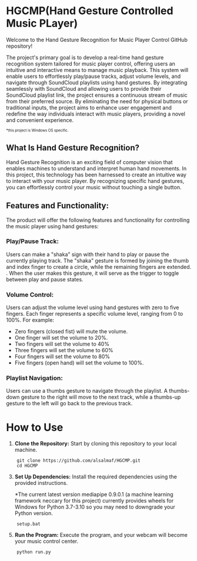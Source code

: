 # HGCMP(Hand Gesture Controlled Music PLayer)
Welcome to the Hand Gesture Recognition for Music Player Control GitHub repository!  

The project's primary goal is to develop a real-time hand gesture recognition system tailored for music player control, offering users an intuitive and interactive means to manage music playback. This system will enable users to effortlessly play/pause tracks, adjust volume levels, and navigate through SoundCloud playlists using hand gestures. By integrating seamlessly with SoundCloud and allowing users to provide their SoundCloud playlist link, the project ensures a continuous stream of music from their preferred source. By eliminating the need for physical buttons or traditional inputs, the project aims to enhance user engagement and redefine the way individuals interact with music players, providing a novel and convenient experience.  
  
<sub><sup>*this project is Windows OS specific.</sup></sub>

## What Is Hand Gesture Recognition?
Hand Gesture Recognition is an exciting field of computer vision that enables machines to understand and interpret human hand movements. In this project, this technology has been harnessed to create an intuitive way to interact with your music player. By recognizing specific hand gestures, you can effortlessly control your music without touching a single button.


## Features and Functionality:

The product will offer the following features and functionality for controlling the music player using hand gestures:

### Play/Pause Track:
Users can make a "shaka" sign with their hand to play or pause the currently playing track. The "shaka" gesture is formed by joining the thumb and index finger to create a circle, while the remaining fingers are extended. . When the user makes this gesture, it will serve as the trigger to toggle between play and pause states.

### Volume Control:
Users can adjust the volume level using hand gestures with zero to five fingers. Each finger represents a specific volume level, ranging from 0 to 100%. For example:

- Zero fingers (closed fist) will mute the volume.
- One finger will set the volume to 20%.
- Two fingers will set the volume to 40%
- Three fingers will set the volume to 60%
- Four fingers will set the volume to 80%
- Five fingers (open hand) will set the volume to 100%.

### Playlist Navigation:
Users can use a thumbs gesture to navigate through the playlist. A thumbs-down gesture to the right will move to the next track, while a thumbs-up gesture to the left will go back to the previous track.

# How to Use

1. **Clone the Repository:** Start by cloning this repository to your local machine.
```
    git clone https://github.com/alsalmaf/HGCMP.git
    cd HGCMP
```

3. **Set Up Dependencies:** Install the required dependencies using the provided instructions.
       
   *The current latest version mediapipe 0.9.0.1 (a machine learning framework neccary for this project) currently provides wheels for Windows for Python 3.7-3.10 so you may need to downgrade your Python version.
```
    setup.bat
```

5. **Run the Program:** Execute the program, and your webcam will become your music control center.
```
    python run.py
```

